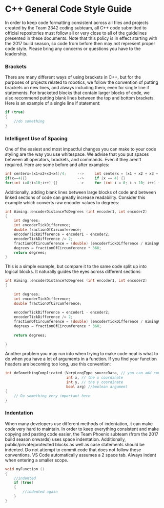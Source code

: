 # C++ General Code Style Guide

In order to keep code formatting consistent across all files and projects created by the Team 2342 coding subteam, all C++ code submitted to official repositories must follow all or very close to all of the guidelines presented in these documents. Note that this policy is in effect starting with the 2017 build season, so code from before then may not represent proper code style. Please bring any concerns or questions you have to the leadership.

### Brackets

There are many different ways of using brackets in C++, but for the purposes of projects related to robotics, we follow the convention of putting brackets on new lines, and always including them, even for single line if statements. For bracketed blocks that contain larger blocks of code, we also recommend putting blank lines between the top and bottom brackets. Here is an example of a single line if statement:

```C++
if (true)
{
    //do something
}
```

### Intelligent Use of Spacing

One of the easiest and most impactful changes you can make to your code styling are the way you use whitespace. We advise that you put spaces between all operators, brackets, and commands. Even if they aren't required. Here are some before and after examples:

```C++
int centerx=(x1+x2+x3+x4)/4;     -->     int centerx = (x1 + x2 + x3 + x4) / 4;
if(x==4){}                       -->     if (x == 4) {}
for(int i=0;i<10;i++) {}         -->     for (int i = 0; i < 10; i++) {}
```

Additionally, adding blank lines between large blocks of code and between linked sections of code can greatly increase readability. Consider this example which converts raw encoder values to degrees:

```C++
int Aiming::encoderDistanceToDegrees (int encoder1, int encoder2)
{
    int degrees;
    int encoderTickDifference;
    double fractionOfCircumference;
    encoderTickDifference = encoder1 - encoder2;
    encoderTickDifference /= 2;
    fractionOfCircumference = (double) (encoderTickDifference / AimingConstants::circumferenceOfRotation);
    degrees = fractionOfCircumference * 360;
    return degrees;
}
```

This is a simple example, but compare it to the same code split up into logical blocks. It naturally guides the eyes across different sections:

```C++
int Aiming::encoderDistanceToDegrees (int encoder1, int encoder2)
{
 
    int degrees;
    int encoderTickDifference;
    double fractionOfCircumference;
 
    encoderTickDifference = encoder1 - encoder2;
    encoderTickDifference /= 2;
    fractionOfCircumference = (double) (encoderTickDifference / AimingConstants::circumferenceOfRotation);
    degrees = fractionOfCircumference * 360;
 
    return degrees;
    
}
```

Another problem you may run into when trying to make code neat is what to do when you have a lot of arguments in a function. If you find your function headers are becoming too long, use this convention:

```C++
int doSomethingComplicated (VeryLongType sourceData, // you can add comments here if needed
                            int x, // the x coordinate
                            int y, // the y coordinate
                            bool arg) //boolean argument
{
    // Do something very important here
}
```

### Indentation

When many developers use different methods of indentation, it can make code very hard to maintain. In order to keep everything consistent and make copying and pasting code easier, the Team Phoenix subteam (from the 2017 build season onwards) uses space indentation. Additionally, public/private/protected blocks as well as case statements should be indented. Do not attempt to commit code that does not follow these conventions. VS Code automatically assumes a 2 space tab. Always indent when entering a smaller scope.

```C++
void myFunction ()
{
    //indented
    if (true)
    {
        //indented again
    }
}

```
